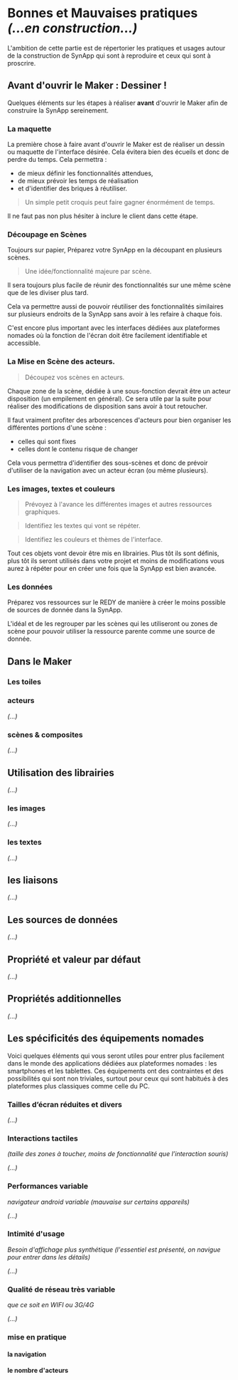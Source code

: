 # Bonnes et Mauvaises pratiques *(...en construction...)*

L'ambition de cette partie est de répertorier les pratiques et usages autour de la construction de SynApp qui sont à reproduire et ceux qui sont à proscrire.


## Avant d'ouvrir le Maker : Dessiner !

Quelques éléments sur les étapes à réaliser **avant** d'ouvrir le Maker afin de construire la SynApp sereinement.

### La maquette

La première chose à faire avant d'ouvrir le Maker est de réaliser un dessin ou maquette de l'interface désirée.
Cela évitera bien des écueils et donc de perdre du temps. 
Cela permettra : 
 - de mieux définir les fonctionnalités attendues, 
 - de mieux prévoir les temps de réalisation 
 - et d'identifier des briques à réutiliser.

> Un simple petit croquis peut faire gagner énormément de temps.

Il ne faut pas non plus hésiter à inclure le client dans cette étape.

### Découpage en Scènes

Toujours sur papier, Préparez votre SynApp en la découpant en plusieurs scènes.

> Une idée/fonctionnalité majeure par scène. 

Il sera toujours plus facile de réunir des fonctionnalités sur une même scène que de les diviser plus tard.

Cela va permettre aussi de pouvoir réutiliser des fonctionnalités similaires sur plusieurs endroits de la SynApp sans avoir à les refaire à chaque fois.

C'est encore plus important avec les interfaces dédiées aux plateformes nomades où la fonction de l'écran doit être facilement identifiable et accessible.

### La Mise en Scène des acteurs.

> Découpez vos scènes en acteurs. 

Chaque zone de la scène, dédiée à une sous-fonction devrait être un acteur disposition (un empilement en général).
Ce sera utile par la suite pour réaliser des modifications de disposition sans avoir à tout retoucher.

Il faut vraiment profiter des arborescences d'acteurs pour bien organiser les différentes portions d'une scène :
 - celles qui sont fixes
 - celles dont le contenu risque de changer

Cela vous permettra d'identifier des sous-scènes et donc de prévoir d'utiliser de la navigation avec un acteur écran (ou même plusieurs).

### Les images, textes et couleurs

> Prévoyez à l'avance les différentes images et autres ressources graphiques.

> Identifiez les textes qui vont se répéter.

> Identifiez les couleurs et thèmes de l'interface.


Tout ces objets vont devoir être mis en librairies. Plus tôt ils sont définis, plus tôt ils seront utilisés dans votre projet et moins de modifications vous aurez à répéter pour en créer une fois que la SynApp est bien avancée.

### Les données

Préparez vos ressources sur le REDY de manière à créer le moins possible de sources de donnée dans la SynApp.

L'idéal et de les regrouper par les scènes qui les utiliseront ou zones de scène pour pouvoir utiliser la ressource parente comme une source de donnée.


## Dans le Maker

### Les toiles



### acteurs

*(...)*

### scènes & composites

*(...)*

## Utilisation des librairies

*(...)*

### les images

*(...)*

### les textes

*(...)*

## les liaisons

*(...)*

## Les sources de données

*(...)*


## Propriété et valeur par défaut

*(...)*

## Propriétés additionnelles

*(...)*

## Les spécificités des équipements nomades

Voici quelques éléments qui vous seront utiles pour entrer plus facilement dans le monde des applications dédiées aux plateformes nomades : les smartphones et les tablettes.
Ces équipements ont des contraintes et des possibilités qui sont non triviales, surtout pour ceux qui sont habitués à des plateformes plus classiques comme celle du PC.

### Tailles d’écran réduites et divers
*(...)*

### Interactions tactiles 
*(taille des zones à toucher, moins de fonctionnalité que l’interaction souris)*

*(...)*

### Performances variable
*navigateur android variable (mauvaise sur certains appareils)*

*(...)*

### Intimité d'usage 
*Besoin d'affichage plus synthétique (l'essentiel est présenté, on navigue pour entrer dans les détails)*

*(...)*

### Qualité de réseau très variable

*que ce soit en WIFI ou 3G/4G*

*(...)*


### mise en pratique

#### la navigation

#### le nombre d'acteurs


